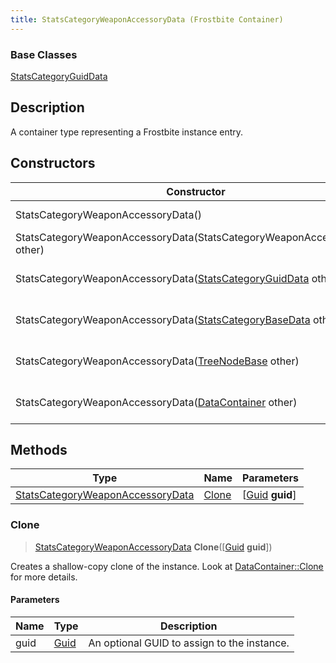 ```yaml
---
title: StatsCategoryWeaponAccessoryData (Frostbite Container)
---
```

### Base Classes

[StatsCategoryGuidData](StatsCategoryGuidData)

## Description

A container type representing a Frostbite instance entry.

## Constructors

| Constructor                                                                                 | Description                                                                                                                                             |
| ------------------------------------------------------------------------------------------- | ------------------------------------------------------------------------------------------------------------------------------------------------------- |
| StatsCategoryWeaponAccessoryData()                                                          | Create a new instance of this container type.                                                                                                           |
| StatsCategoryWeaponAccessoryData(StatsCategoryWeaponAccessoryData other)                    | Create a reference copy of an instance of the same type.                                                                                                |
| StatsCategoryWeaponAccessoryData([StatsCategoryGuidData](StatsCategoryGuidData) other)      | Upcast an instance of type [StatsCategoryGuidData](StatsCategoryGuidData) to [StatsCategoryWeaponAccessoryData](StatsCategoryWeaponAccessoryData).      |
| StatsCategoryWeaponAccessoryData([StatsCategoryBaseData](StatsCategoryBaseData) other)      | Upcast an instance of type [StatsCategoryBaseData](StatsCategoryBaseData) to [StatsCategoryWeaponAccessoryData](StatsCategoryWeaponAccessoryData).      |
| StatsCategoryWeaponAccessoryData([TreeNodeBase](TreeNodeBase) other)                        | Upcast an instance of type [TreeNodeBase](TreeNodeBase) to [StatsCategoryWeaponAccessoryData](StatsCategoryWeaponAccessoryData).                        |
| StatsCategoryWeaponAccessoryData([DataContainer](/vext/ref/cls/shr/datacontainer) other) | Upcast an instance of type [DataContainer](/vext/ref/cls/shr/datacontainer) to [StatsCategoryWeaponAccessoryData](StatsCategoryWeaponAccessoryData). |

## Methods

| Type                                                                 | Name            | Parameters                                     |
| -------------------------------------------------------------------- | --------------- | ---------------------------------------------- |
| [StatsCategoryWeaponAccessoryData](StatsCategoryWeaponAccessoryData) | [Clone](#clone) | \[[Guid](/vext/ref/cls/shr/guid) **guid**\] |

### Clone

> [StatsCategoryWeaponAccessoryData](StatsCategoryWeaponAccessoryData) **Clone**(\[[Guid](/vext/ref/cls/shr/guid) **guid**\])

Creates a shallow-copy clone of the instance. Look at [DataContainer::Clone](/vext/ref/cls/shr/datacontainer#clone) for more details.

#### Parameters

| Name | Type         | Description                                 |
| ---- | ------------ | ------------------------------------------- |
| guid | [Guid](Guid) | An optional GUID to assign to the instance. |
